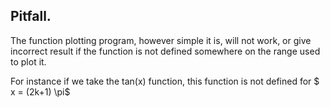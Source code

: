 ## Pitfall.

The function plotting program, however simple it is, will not work, or give incorrect result if the function is not defined somewhere on the range used to plot it.

For instance if we take the tan(x) function, this function is not defined for $ x = (2k+1) \pi$

